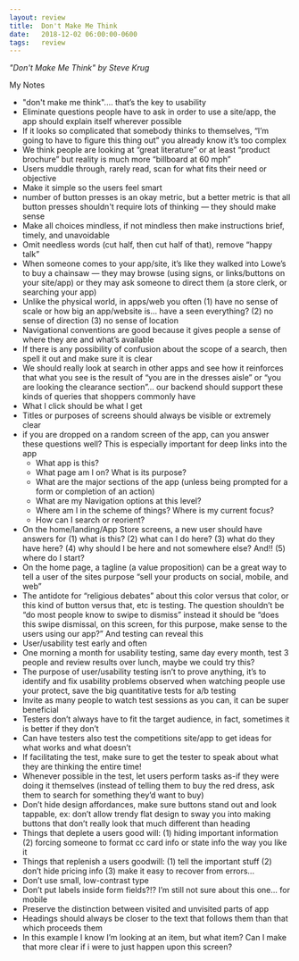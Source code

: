 ```yaml
---
layout: review
title:  Don't Make Me Think
date:   2018-12-02 06:00:00-0600
tags:   review
---
```


_"Don't Make Me Think" by Steve Krug_

My Notes

- "don't make me think".... that’s the key to usability
- Eliminate questions people have to ask in order to use a site/app, the app should explain itself wherever possible
- If it looks so complicated that somebody thinks to themselves, “I’m going to have to figure this thing out” you already know it’s too complex
- We think people are looking at “great literature” or at least “product brochure” but reality is much more “billboard at 60 mph”
- Users muddle through, rarely read, scan for what fits their need or objective
- Make it simple so the users feel smart
- number of button presses is an okay metric, but a better metric is that all button presses shouldn't require lots of thinking — they should make sense
- Make all choices mindless, if not mindless then make instructions brief, timely, and unavoidable
- Omit needless words (cut half, then cut half of that), remove “happy talk”
- When someone comes to your app/site, it’s like they walked into Lowe’s to buy a chainsaw — they may browse (using signs, or links/buttons on your site/app) or they may ask someone to direct them (a store clerk, or searching your app)
- Unlike the physical world, in apps/web you often (1) have no sense of scale or how big an app/website is... have a seen everything? (2) no sense of direction (3) no sense of location
- Navigational conventions are good because it gives people a sense of where they are and what’s available
- If there is any possibility of confusion about the scope of a search, then spell it out and make sure it is clear
- We should really look at search in other apps and see how it reinforces that what you see is the result of “you are in the dresses aisle” or “you are looking the clearance section”... our backend should support these kinds of queries that shoppers commonly have
- What I click should be what I get
- Titles or purposes of screens should always be visible or extremely clear
- if you are dropped on a random screen of the app, can you answer these questions well? This is especially important for deep links into the app
    - What app is this?
    - What page am I on? What is its purpose?
    - What are the major sections of the app (unless being prompted for a form or completion of an action)
    - What are my Navigation options at this level?
    - Where am I in the scheme of things? Where is my current focus?
    - How can I search or reorient?
- On the home/landing/App Store screens, a new user should have answers for (1) what is this? (2) what can I do here? (3) what do they have here? (4) why should I be here and not somewhere else? And!! (5) where do I start?
- On the home page, a tagline (a value proposition) can be a great way to tell a user of the sites purpose “sell your products on social, mobile, and web”
- The antidote for “religious debates” about this color versus that color, or this kind of button versus that, etc is testing. The question shouldn’t be “do most people know to swipe to dismiss” instead it should be “does this swipe dismissal, on this screen, for this purpose, make sense to the users using our app?” And testing can reveal this
- User/usability test early and often
- One morning a month for usability testing, same day every month, test 3 people and review results over lunch, maybe we could try this?
- The purpose of user/usability testing isn’t to prove anything, it’s to identify and fix usability problems observed when watching people use your protect, save the big quantitative tests for a/b testing
- Invite as many people to watch test sessions as you can, it can be super beneficial
- Testers don’t always have to fit the target audience, in fact, sometimes it is better if they don’t
- Can have testers also test the competitions site/app to get ideas for what works and what doesn’t
- If facilitating the test, make sure to get the tester to speak about what they are thinking the entire time!
- Whenever possible in the test, let users perform tasks as-if they were doing it themselves (instead of telling them to buy the red dress, ask them to search for something they’d want to buy)
- Don’t hide design affordances, make sure buttons stand out and look tappable, ex: don’t allow trendy flat design to sway you into making buttons that don’t really look that much different than heading
- Things that deplete a users good will: (1) hiding important information (2) forcing someone to format cc card info or state info the way you like it
- Things that replenish a users goodwill: (1) tell the important stuff (2) don’t hide pricing info (3) make it easy to recover from errors...
- Don’t use small, low-contrast type
- Don’t put labels inside form fields?!? I’m still not sure about this one... for mobile
- Preserve the distinction between visited and unvisited parts of app
- Headings should always be closer to the text that follows them than that which proceeds them
- In this example I know I’m looking at an item, but what item? Can I make that more clear if i were to just happen upon this screen?
